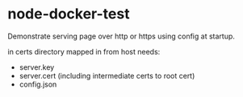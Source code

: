 # node-docker-test
Demonstrate serving page over http or https using config at startup.

in certs directory mapped in from host needs:

 - server.key
 - server.cert (including intermediate certs to root cert)
 - config.json
